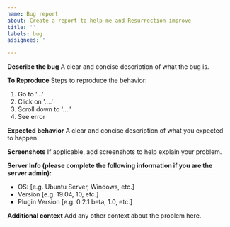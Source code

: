 ```yaml
---
name: Bug report
about: Create a report to help me and Resurrection improve
title: ''
labels: bug
assignees: ''

---
```


**Describe the bug**
A clear and concise description of what the bug is.

**To Reproduce**
Steps to reproduce the behavior:
1. Go to '...'
2. Click on '....'
3. Scroll down to '....'
4. See error

**Expected behavior**
A clear and concise description of what you expected to happen.

**Screenshots**
If applicable, add screenshots to help explain your problem.

**Server Info (please complete the following information if you are the server admin):**
 - OS: [e.g. Ubuntu Server, Windows, etc.]
 - Version [e.g. 19.04, 10, etc.]
 - Plugin Version [e.g. 0.2.1 beta, 1.0, etc.]

**Additional context**
Add any other context about the problem here.

